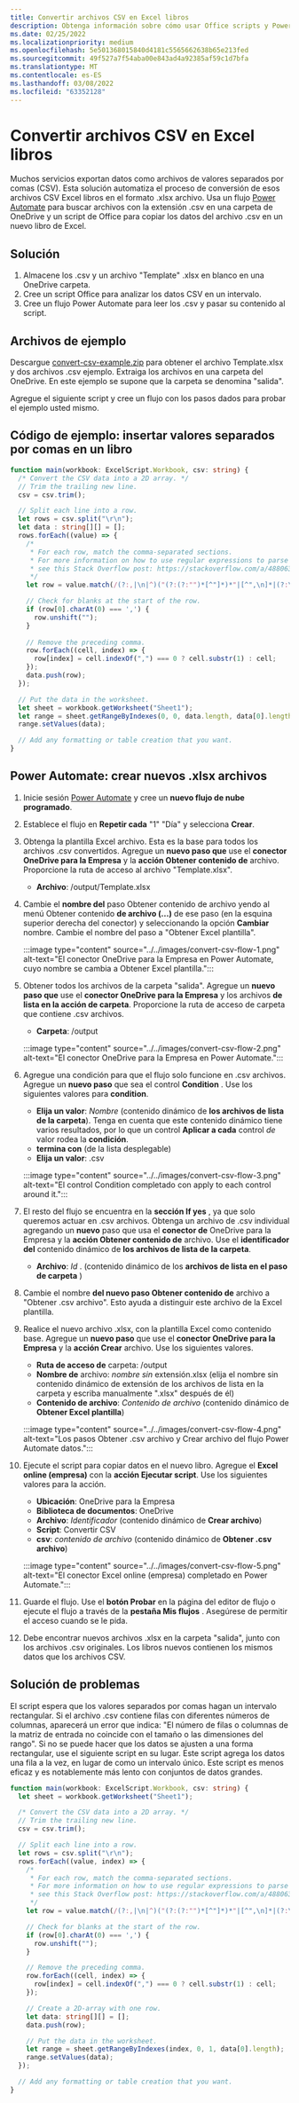 ```yaml
---
title: Convertir archivos CSV en Excel libros
description: Obtenga información sobre cómo usar Office scripts y Power Automate para crear .xlsx archivos .csv archivos.
ms.date: 02/25/2022
ms.localizationpriority: medium
ms.openlocfilehash: 5e501368015840d4181c5565662638b65e213fed
ms.sourcegitcommit: 49f527a7f54aba00e843ad4a92385af59c1d7bfa
ms.translationtype: MT
ms.contentlocale: es-ES
ms.lasthandoff: 03/08/2022
ms.locfileid: "63352128"
---
```

# <a name="convert-csv-files-to-excel-workbooks"></a>Convertir archivos CSV en Excel libros

Muchos servicios exportan datos como archivos de valores separados por comas (CSV). Esta solución automatiza el proceso de conversión de esos archivos CSV Excel libros en el formato .xlsx archivo. Usa un flujo [Power Automate](https://flow.microsoft.com) para buscar archivos con la extensión .csv en una carpeta de OneDrive y un script de Office para copiar los datos del archivo .csv en un nuevo libro de Excel.

## <a name="solution"></a>Solución

1. Almacene los .csv y un archivo "Template" .xlsx en blanco en una OneDrive carpeta.
1. Cree un script Office para analizar los datos CSV en un intervalo.
1. Cree un flujo Power Automate para leer los .csv y pasar su contenido al script.

## <a name="sample-files"></a>Archivos de ejemplo

Descargue <a href="https://github.com/OfficeDev/office-scripts-docs/blob/master/docs/resources/samples/convert-csv-example.zip?raw=true">convert-csv-example.zip</a> para obtener el archivo Template.xlsx y dos archivos .csv ejemplo. Extraiga los archivos en una carpeta del OneDrive. En este ejemplo se supone que la carpeta se denomina "salida".

Agregue el siguiente script y cree un flujo con los pasos dados para probar el ejemplo usted mismo.

## <a name="sample-code-insert-comma-separated-values-into-a-workbook"></a>Código de ejemplo: insertar valores separados por comas en un libro

```TypeScript
function main(workbook: ExcelScript.Workbook, csv: string) {
  /* Convert the CSV data into a 2D array. */
  // Trim the trailing new line.
  csv = csv.trim();

  // Split each line into a row.
  let rows = csv.split("\r\n");
  let data : string[][] = [];
  rows.forEach((value) => {
    /*
     * For each row, match the comma-separated sections.
     * For more information on how to use regular expressions to parse CSV files,
     * see this Stack Overflow post: https://stackoverflow.com/a/48806378/9227753
     */
    let row = value.match(/(?:,|\n|^)("(?:(?:"")*[^"]*)*"|[^",\n]*|(?:\n|$))/g);

    // Check for blanks at the start of the row.
    if (row[0].charAt(0) === ',') {
      row.unshift("");
    }
    
    // Remove the preceding comma.
    row.forEach((cell, index) => {
      row[index] = cell.indexOf(",") === 0 ? cell.substr(1) : cell;
    });
    data.push(row);
  });

  // Put the data in the worksheet.
  let sheet = workbook.getWorksheet("Sheet1");
  let range = sheet.getRangeByIndexes(0, 0, data.length, data[0].length);
  range.setValues(data);

  // Add any formatting or table creation that you want.
}
```

## <a name="power-automate-flow-create-new-xlsx-files"></a>Power Automate: crear nuevos .xlsx archivos

1. Inicie sesión [Power Automate](https://flow.microsoft.com) y cree un **nuevo flujo de nube programado**.
1. Establece el flujo en **Repetir cada** "1" "Día" y selecciona **Crear**.
1. Obtenga la plantilla Excel archivo. Esta es la base para todos los archivos .csv convertidos. Agregue un **nuevo paso que** use el **conector OneDrive para la Empresa** y la **acción Obtener contenido de** archivo. Proporcione la ruta de acceso al archivo "Template.xlsx".
    * **Archivo**: /output/Template.xlsx
1. Cambie el **nombre del** paso Obtener contenido de archivo yendo al menú Obtener contenido **de archivo (...)** de ese paso (en la esquina superior derecha del conector) y seleccionando la opción **Cambiar** nombre. Cambie el nombre del paso a "Obtener Excel plantilla".

     :::image type="content" source="../../images/convert-csv-flow-1.png" alt-text="El conector OneDrive para la Empresa en Power Automate, cuyo nombre se cambia a Obtener Excel plantilla.":::
1. Obtener todos los archivos de la carpeta "salida". Agregue un **nuevo paso que** use el **conector OneDrive para la Empresa** y los archivos **de lista en la acción de carpeta**. Proporcione la ruta de acceso de carpeta que contiene .csv archivos.
    * **Carpeta**: /output

    :::image type="content" source="../../images/convert-csv-flow-2.png" alt-text="El conector OneDrive para la Empresa en Power Automate.":::
1. Agregue una condición para que el flujo solo funcione en .csv archivos. Agregue un **nuevo paso** que sea el control **Condition** . Use los siguientes valores para **condition**.
    * **Elija un valor**: *Nombre* (contenido dinámico de **los archivos de lista de la carpeta**). Tenga en cuenta que este contenido dinámico tiene varios resultados, por lo que un control **Aplicar a cada** control *de* valor rodea la **condición**.
    * **termina con** (de la lista desplegable)
    * **Elija un valor**: .csv

    :::image type="content" source="../../images/convert-csv-flow-3.png" alt-text="El control Condition completado con apply to each control around it.":::
1. El resto del flujo se encuentra en la **sección If yes** , ya que solo queremos actuar en .csv archivos. Obtenga un archivo de .csv individual agregando un **nuevo** paso que usa el **conector de** OneDrive para la Empresa y la **acción Obtener contenido de** archivo. Use el **identificador del** contenido dinámico de **los archivos de lista de la carpeta**.
    * **Archivo**: *Id* . (contenido dinámico de los **archivos de lista en el paso de carpeta** )
1. Cambie el nombre **del nuevo paso Obtener contenido de** archivo a "Obtener .csv archivo". Esto ayuda a distinguir este archivo de la Excel plantilla.
1. Realice el nuevo archivo .xlsx, con la plantilla Excel como contenido base. Agregue un **nuevo paso** que use el **conector OneDrive para la Empresa** y la **acción Crear** archivo. Use los siguientes valores.
    * **Ruta de acceso de** carpeta: /output
    * **Nombre de** archivo: *nombre sin* extensión.xlsx (elija el nombre sin  contenido dinámico de extensión de los archivos  de lista en la carpeta y escriba manualmente ".xlsx" después de él)
    * **Contenido de archivo**: *Contenido de archivo* (contenido dinámico de **Obtener Excel plantilla**)

     :::image type="content" source="../../images/convert-csv-flow-4.png" alt-text="Los pasos Obtener .csv archivo y Crear archivo del flujo Power Automate datos.":::
1. Ejecute el script para copiar datos en el nuevo libro. Agregue el **Excel online (empresa)** con la **acción Ejecutar script**. Use los siguientes valores para la acción.
    * **Ubicación**: OneDrive para la Empresa
    * **Biblioteca de documentos**: OneDrive
    * **Archivo**: *Identificador* (contenido dinámico de **Crear archivo**)
    * **Script**: Convertir CSV
    * **csv**: *contenido de archivo* (contenido dinámico de **Obtener .csv archivo**)

    :::image type="content" source="../../images/convert-csv-flow-5.png" alt-text="El conector Excel online (empresa) completado en Power Automate.":::
1. Guarde el flujo. Use el **botón Probar** en la página del editor de flujo o ejecute el flujo a través de la **pestaña Mis flujos** . Asegúrese de permitir el acceso cuando se le pida.
1. Debe encontrar nuevos archivos .xlsx en la carpeta "salida", junto con los archivos .csv originales. Los libros nuevos contienen los mismos datos que los archivos CSV.

## <a name="troubleshooting"></a>Solución de problemas

El script espera que los valores separados por comas hagan un intervalo rectangular. Si el archivo .csv contiene filas con diferentes números de columnas, aparecerá un error que indica: "El número de filas o columnas de la matriz de entrada no coincide con el tamaño o las dimensiones del rango". Si no se puede hacer que los datos se ajusten a una forma rectangular, use el siguiente script en su lugar. Este script agrega los datos una fila a la vez, en lugar de como un intervalo único. Este script es menos eficaz y es notablemente más lento con conjuntos de datos grandes.

```TypeScript
function main(workbook: ExcelScript.Workbook, csv: string) {
  let sheet = workbook.getWorksheet("Sheet1");

  /* Convert the CSV data into a 2D array. */
  // Trim the trailing new line.
  csv = csv.trim();

  // Split each line into a row.
  let rows = csv.split("\r\n");
  rows.forEach((value, index) => {
    /*
     * For each row, match the comma-separated sections.
     * For more information on how to use regular expressions to parse CSV files,
     * see this Stack Overflow post: https://stackoverflow.com/a/48806378/9227753
     */
    let row = value.match(/(?:,|\n|^)("(?:(?:"")*[^"]*)*"|[^",\n]*|(?:\n|$))/g);

    // Check for blanks at the start of the row.
    if (row[0].charAt(0) === ',') {
      row.unshift("");
    }

    // Remove the preceding comma.
    row.forEach((cell, index) => {
      row[index] = cell.indexOf(",") === 0 ? cell.substr(1) : cell;
    });

    // Create a 2D-array with one row.
    let data: string[][] = [];
    data.push(row);

    // Put the data in the worksheet.
    let range = sheet.getRangeByIndexes(index, 0, 1, data[0].length);
    range.setValues(data);
  });

  // Add any formatting or table creation that you want.
}
```
